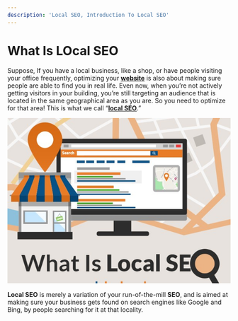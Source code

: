 ```yaml
---
description: 'Local SEO, Introduction To Local SEO'
---
```


# What Is LOcal SEO

Suppose, If you have a local business, like a shop, or have people visiting your office frequently, optimizing your [**website**](https://imamuddinwp.github.io/imamuddin/) is also about making sure people are able to find you in real life. Even now, when you’re not actively getting visitors in your building, you’re still targeting an audience that is located in the same geographical area as you are. So you need to optimize for that area! This is what we call “[**local SEO**](https://imamuddin.business.site/).” 

![What is LOcal SEO?](.gitbook/assets/what-is-local-seo.jpg)

 **Local SEO** is merely a variation of your run-of-the-mill **SEO**, and is aimed at making sure your business gets found on search engines like Google and Bing, by people searching for it at that locality.

